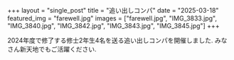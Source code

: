 +++
layout = "single_post"
title  = "追い出しコンパ"
date   = "2025-03-18"
featured_img = "farewell.jpg"
images = ["farewell.jpg", "IMG_3833.jpg", "IMG_3840.jpg", "IMG_3842.jpg", "IMG_3843.jpg", "IMG_3845.jpg"]
+++

2024年度で修了する修士2年生4名を送る追い出しコンパを開催しました. 
みなさん新天地でもご活躍ください. 


